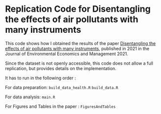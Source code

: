 # Replication Code for Disentangling the effects of air pollutants with many instruments 

This code shows how I obtained the results of the paper [Disentangling the effects of air pollutants with many instruments](https://www.sciencedirect.com/science/article/abs/pii/S0095069621000668), published in 2021 in the Journal of Environmental Economics and Management 2021.

Since the dataset is not openly accessible, this code does not allow a full replication, but provides details on the implementation. 

It has to run in the following order : 

For data preparation: 
`build_data_health.R`
`build_data.R` 

For data analysis: 
`main.R`

For Figures and Tables in the paper :
`FiguresAndTables`